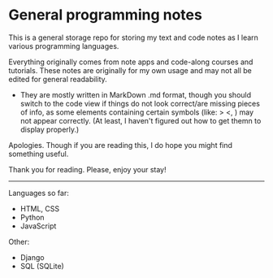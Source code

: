# General programming notes

This is a general storage repo for storing my text and code notes as I learn various programming languages. 

Everything originally comes from note apps and code-along courses and tutorials. These notes are originally for my own usage and may not all be edited for general readability. 

- They are mostly written in MarkDown .md format, though you should switch to the code view if things do not look correct/are missing pieces of info, as some elements containing certain symbols (like: > <, <head>) may not appear correctly. (At least, I haven't figured out how to get themn to display properly.)

Apologies. Though if you are reading this, I do hope you might find something useful. 

Thank you for reading. Please, enjoy your stay!

--------------------
Languages so far:
- HTML, CSS
- Python
- JavaScript

Other:
- Django
- SQL (SQLite)
